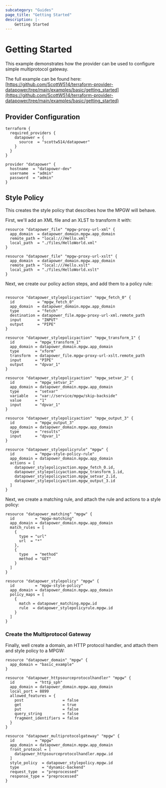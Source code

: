 ```yaml
---
subcategory: "Guides"
page_title: "Getting Started"
description: |-
    Getting Started
---
```


# Getting Started

This example demonstrates how the provider can be used to configure simple multiprotocol gateway. 

The full example can be found here: [https://github.com/ScottW514/terraform-provider-datapower/tree/main/examples/basic/getting_started](https://github.com/ScottW514/terraform-provider-datapower/tree/main/examples/basic/getting_started)

## Provider Configuration

```hcl
terraform {
  required_providers {
    datapower = {
      source  = "scottw514/datapower"
    }
  }
}

provider "datapower" {
  hostname  = "datapower-dev"
  username  = "admin"
  password  = "admin"
}
```

## Style Policy

This creates the style policy that describes how the MPGW will behave.

First, we'll add an XML file and an XLST to transform it with:

```hcl
resource "datapower_file" "mpgw-proxy-url-xml" {
  app_domain  = datapower_domain.mpgw.app_domain
  remote_path = "local:///Hello.xml"
  local_path  = "./files/HelloWorld.xml"
}

resource "datapower_file" "mpgw-proxy-url-xslt" {
  app_domain  = datapower_domain.mpgw.app_domain
  remote_path = "local:///Hello.xslt"
  local_path  = "./files/HelloWorld.xslt"
}
```

Next, we create our policy action steps, and add them to a policy rule:

```hcl

resource "datapower_stylepolicyaction" "mpgw_fetch_0" {
  id          = "mpgw_fetch_0"
  app_domain  = datapower_domain.mpgw.app_domain
  type        = "fetch"
  destination = datapower_file.mpgw-proxy-url-xml.remote_path
  input       = "INPUT"
  output      = "PIPE"
}

resource "datapower_stylepolicyaction" "mpgw_transform_1" {
  id         = "mpgw_transform_1"
  app_domain = datapower_domain.mpgw.app_domain
  type       = "xform"
  transform  = datapower_file.mpgw-proxy-url-xslt.remote_path
  input      = "PIPE"
  output     = "dpvar_1"
}

resource "datapower_stylepolicyaction" "mpgw_setvar_2" {
  id         = "mpgw_setvar_2"
  app_domain = datapower_domain.mpgw.app_domain
  type       = "setvar"
  variable   = "var://service/mpgw/skip-backside"
  value      = "1"
  input      = "dpvar_1"
}

resource "datapower_stylepolicyaction" "mpgw_output_3" {
  id         = "mpgw_output_3"
  app_domain = datapower_domain.mpgw.app_domain
  type       = "results"
  input      = "dpvar_1"
}

resource "datapower_stylepolicyrule" "mpgw" {
  id         = "mpgw-style-policy-rule"
  app_domain = datapower_domain.mpgw.app_domain
  actions = [
    datapower_stylepolicyaction.mpgw_fetch_0.id,
    datapower_stylepolicyaction.mpgw_transform_1.id,
    datapower_stylepolicyaction.mpgw_setvar_2.id,
    datapower_stylepolicyaction.mpgw_output_3.id
  ]
}
```

Next, we create a matching rule, and attach the rule and actions to a style policy:

```hcl
resource "datapower_matching" "mpgw" {
  id         = "mpgw-matching"
  app_domain = datapower_domain.mpgw.app_domain
  match_rules = [
    {
      type = "url"
      url  = "*"
    },
    {
      type   = "method"
      method = "GET"
    }
  ]
}

resource "datapower_stylepolicy" "mpgw" {
  id         = "mpgw-style-policy"
  app_domain = datapower_domain.mpgw.app_domain
  policy_maps = [
    {
      match = datapower_matching.mpgw.id
      rule  = datapower_stylepolicyrule.mpgw.id
    }
  ]
}
```

### Create the Multiprotocol Gateway

Finally, well create a domain, an HTTP protocol handler, and attach them and style policy to a MPGW:

```hcl
resource "datapower_domain" "mpgw" {
  app_domain = "basic_example"
}

resource "datapower_httpsourceprotocolhandler" "mpgw" {
  id         = "http_sph"
  app_domain = datapower_domain.mpgw.app_domain
  local_port = 8899
  allowed_features = {
    post                 = false
    get                  = true
    put                  = false
    query_string         = false
    fragment_identifiers = false
  }
}

resource "datapower_multiprotocolgateway" "mpgw" {
  id         = "mpgw"
  app_domain = datapower_domain.mpgw.app_domain
  front_protocol = [
    datapower_httpsourceprotocolhandler.mpgw.id
  ]
  style_policy  = datapower_stylepolicy.mpgw.id
  type          = "dynamic-backend"
  request_type  = "preprocessed"
  response_type = "preprocessed"
}
```
